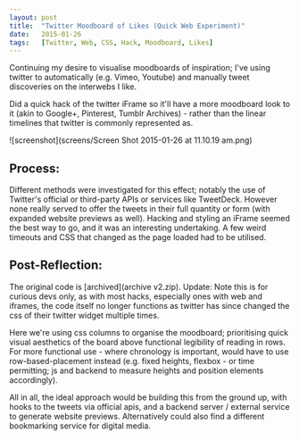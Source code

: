 ```yaml
---
layout:	post
title:	"Twitter Moodboard of Likes (Quick Web Experiment)"
date:	2015-01-26
tags:	[Twitter, Web, CSS, Hack, Moodboard, Likes]
---
```


Continuing my desire to visualise moodboards of inspiration; I've using twitter to automatically (e.g. Vimeo, Youtube) and manually tweet discoveries on the interwebs I like.

Did a quick hack of the twitter iFrame so it'll have a more moodboard look to it (akin to Google+, Pinterest, Tumblr Archives) - rather than the linear timelines that twitter is commonly represented as.

![screenshot](screens/Screen Shot 2015-01-26 at 11.10.19 am.png)

## Process:

Different methods were investigated for this effect; notably the use of Twitter's official or third-party APIs or services like TweetDeck. However none really served to offer the tweets in their full quantity or form (with expanded website previews as well).
Hacking and styling an iFrame seemed the best way to go, and it was an interesting undertaking. A few weird timeouts and CSS that changed as the page loaded had to be utilised.

## Post-Reflection:

The original code is [archived](archive v2.zip). Update: Note this is for curious devs only, as with most hacks, especially ones with web and iframes, the code itself no longer functions as twitter has since changed the css of their twitter widget multiple times.

Here we're using css columns to organise the moodboard; prioritising quick visual aesthetics of the board above functional legibility of reading in rows. For more functional use - where chronology is important, would have to use row-based-placement instead (e.g. fixed heights, flexbox - or time permitting; js and backend to measure heights and position elements accordingly).

All in all, the ideal approach would be building this from the ground up, with hooks to the tweets via official apis, and a backend server / external service to generate website previews. Alternatively could also find a different bookmarking service for digital media.

